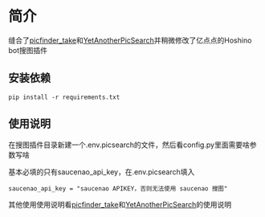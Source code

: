 # 简介

缝合了[picfinder_take](https://github.com/pcrbot/picfinder_take)和[YetAnotherPicSearch](https://github.com/NekoAria/YetAnotherPicSearch)并稍微修改了亿点点的Hoshino bot搜图插件

## 安装依赖
```
pip install -r requirements.txt
```

## 使用说明

在搜图插件目录新建一个.env.picsearch的文件，然后看config.py里面需要啥参数写啥

基本必填的只有saucenao_api_key，在.env.picsearch填入
```
saucenao_api_key = "saucenao APIKEY，否则无法使用 saucenao 搜图"
```

其他使用使用说明看[picfinder_take](https://github.com/pcrbot/picfinder_take)和[YetAnotherPicSearch](https://github.com/NekoAria/YetAnotherPicSearch/blob/main/docs/%E4%BD%BF%E7%94%A8%E6%95%99%E7%A8%8B.md)的使用说明